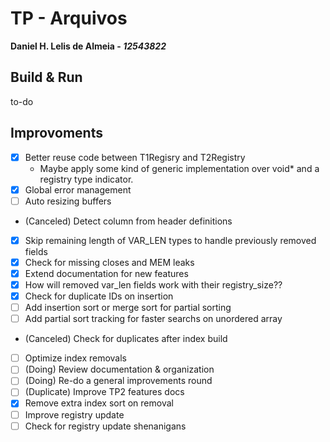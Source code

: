 # TP - Arquivos

**Daniel H. Lelis de Almeia - _12543822_**

## Build & Run

to-do

## Improvoments

- [x] Better reuse code between T1Regisry and T2Registry
  - Maybe apply some kind of generic implementation over void\* and a registry type indicator.
- [x] Global error management
- [ ] Auto resizing buffers
- (Canceled) Detect column from header definitions
- [x] Skip remaining length of VAR_LEN types to handle previously removed fields
- [x] Check for missing closes and MEM leaks
- [x] Extend documentation for new features
- [x] How will removed var_len fields work with their registry_size??
- [x] Check for duplicate IDs on insertion
- [ ] Add insertion sort or merge sort for partial sorting
- [ ] Add partial sort tracking for faster searchs on unordered array
- (Canceled) Check for duplicates after index build
- [ ] Optimize index removals
- [ ]  (Doing) Review documentation & organization
- [ ]  (Doing) Re-do a general improvements round
- [ ] (Duplicate) Improve TP2 features docs
- [x] Remove extra index sort on removal 
- [ ] Improve registry update
- [ ] Check for registry update shenanigans